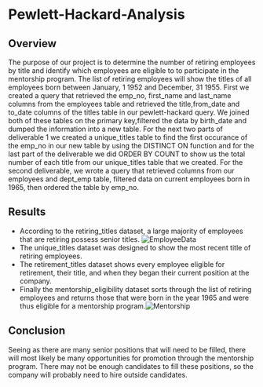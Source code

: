 # Pewlett-Hackard-Analysis

## Overview
The purpose of our project is to determine the number of retiring employees by title and identify which employees are eligible to to participate in the mentorship program. The list of retiring employees will show the titles of all employees born between January, 1 1952 and December, 31 1955. First we created a query that retrieved the emp_no, first_name and last_name columns from the employees table and retrieved the title,from_date and to_date columns of the titles table in our pewlett-hackard query. We joined both of these tables on the primary key,filtered the data by birth_date and dumped the information into a new table. For the next two parts of deliverable 1 we created a unique_titles table to find the first occurance of the emp_no in our new table by using the DISTINCT ON function and for the last part of the deliverable we did ORDER BY COUNT to show us the total number of each title from our unique_titles table that we created. For the second deliverable, we wrote a query that retrieved columns from our employees and dept_emp table, filtered data on current employees born in 1965, then ordered the table by emp_no.

## Results
- According to the retiring_titles dataset, a large majority of employees that are retiring possess senior titles. ![EmployeeData](https://user-images.githubusercontent.com/35403433/129517647-73875da3-3679-4cc0-9afe-1ee3b412e8d9.png)
- The unique_titles dataset was designed to show the most recent title of retiring employees.
- The retirement_titles dataset shows every employee eligible for retirement, their title, and when they began their current position at the company.
- Finally the mentorship_eligibility dataset sorts through the list of retiring employees and returns those that were born in the year 1965 and were thus eligible for a mentorship program.![Mentorship](https://user-images.githubusercontent.com/35403433/129518127-72888993-4e43-4d3f-b185-b68ed51969c6.png)

## Conclusion
Seeing as there are many senior positions that will need to be filled, there will most likely be many opportunities for promotion through the mentorship program. There may not be enough candidates to fill these positions, so the company will probably need to hire outside candidates.
